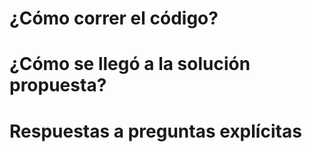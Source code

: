 # ¿Cómo correr el código?

# ¿Cómo se llegó a la solución propuesta?

# Respuestas a preguntas explícitas
